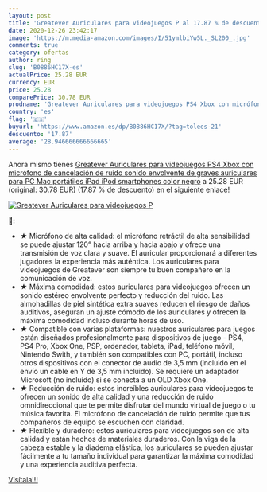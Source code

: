 ```yaml
---
layout: post
title: 'Greatever Auriculares para videojuegos P al 17.87 % de descuento'
date: 2020-12-26 23:42:17
image: 'https://m.media-amazon.com/images/I/51ymlbiYw5L._SL200_.jpg'
comments: true
category: ofertas
author: ring
slug: 'B0886HC17X-es'
actualPrice: 25.28 EUR
currency: EUR
price: 25.28
comparePrice: 30.78 EUR
prodname: 'Greatever Auriculares para videojuegos PS4 Xbox con micrófono de cancelación de ruido  sonido envolvente de graves  auriculares para PC  Mac  portátiles  iPad  iPod  smartphones  color negro'
country: 'es'
flag: '🇪🇸'
buyurl: 'https://www.amazon.es/dp/B0886HC17X/?tag=tolees-21'
descuento: '17.87'
average: '28.946666666666665'
---
```


Ahora mismo tienes [Greatever Auriculares para videojuegos PS4 Xbox con micrófono de cancelación de ruido  sonido envolvente de graves  auriculares para PC  Mac  portátiles  iPad  iPod  smartphones  color negro](https://www.amazon.es/dp/B0886HC17X/?tag=tolees-21) a 25.28 EUR (original: 30.78 EUR) (17.87 %  de descuento) en el siguiente enlace!

[![Greatever Auriculares para videojuegos P](https://m.media-amazon.com/images/I/51ymlbiYw5L._SL200_.jpg)](https://www.amazon.es/dp/B0886HC17X/?tag=tolees-21)

🔎:

- ★ Micrófono de alta calidad: el micrófono retráctil de alta sensibilidad se puede ajustar 120° hacia arriba y hacia abajo y ofrece una transmisión de voz clara y suave. El auricular proporcionará a diferentes jugadores la experiencia más auténtica. Los auriculares para videojuegos de Greatever son siempre tu buen compañero en la comunicación de voz.
- ★ Máxima comodidad: estos auriculares para videojuegos ofrecen un sonido estéreo envolvente perfecto y reducción del ruido. Las almohadillas de piel sintética extra suaves reducen el riesgo de daños auditivos, aseguran un ajuste cómodo de los auriculares y ofrecen la máxima comodidad incluso durante horas de uso.
- ★ Compatible con varias plataformas: nuestros auriculares para juegos están diseñados profesionalmente para dispositivos de juego - PS4, PS4 Pro, Xbox One, PSP, ordenador, tableta, iPad, teléfono móvil, Nintendo Swith, y también son compatibles con PC, portátil, incluso otros dispositivos con el conector de audio de 3,5 mm (incluido en el envío un cable en Y de 3,5 mm incluido). Se requiere un adaptador Microsoft (no incluido) si se conecta a un OLD Xbox One.
- ★ Reducción de ruido: estos increíbles auriculares para videojuegos te ofrecen un sonido de alta calidad y una reducción de ruido omnidireccional que te permite disfrutar del mundo virtual de juego o tu música favorita. El micrófono de cancelación de ruido permite que tus compañeros de equipo se escuchen con claridad.
- ★ Flexible y duradero: estos auriculares para videojuegos son de alta calidad y están hechos de materiales duraderos. Con la viga de la cabeza estable y la diadema elástica, los auriculares se pueden ajustar fácilmente a tu tamaño individual para garantizar la máxima comodidad y una experiencia auditiva perfecta.

[Visítala!!!](https://www.amazon.es/dp/B0886HC17X/?tag=tolees-21)
